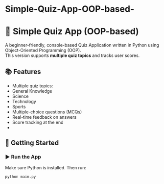 # Simple-Quiz-App-OOP-based-

# 🧠 Simple Quiz App (OOP-based)

A beginner-friendly, console-based Quiz Application written in Python using Object-Oriented Programming (OOP).  
This version supports **multiple quiz topics** and tracks user scores.

## 📚 Features
-  Multiple quiz topics:
  - General Knowledge
  - Science
  - Technology
  - Sports
-  Multiple-choice questions (MCQs)
-  Real-time feedback on answers
-  Score tracking at the end
-  
## 🚀 Getting Started
### ▶️ Run the App
Make sure Python is installed. Then run:

```bash
python main.py
